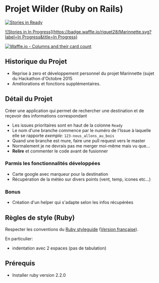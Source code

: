 # Projet Wilder (Ruby on Rails)

[![Stories in Ready](https://badge.waffle.io/riquet28/Marinnette.svg?label=ready&title=Ready)](http://waffle.io/riquet28/Marinette)

[![Stories in In Progress](https://badge.waffle.io/riquet28/Marinnette.svg?label=In Progress&title=In Progress)](https://waffle.io/riquet28/Marinette)

[![Waffle.io - Columns and their card count](https://badge.waffle.io/riquet28/Marinette.svg?columns=all)](https://waffle.io/riquet28/Marinette)


## Historique du Projet

* Reprise à zero et développement personnel du projet Marinnette (sujet du Hackathon d'Octobre 2015
* Améliorations et fonctions supplémentaires.

## Détail du Projet

Créer une application qui permet de rechercher une destination et de reçevoir des informations correspondant 
* Les issues prioritaires sont en haut de la colonne `Ready`
* Le nom d'une branche commence par le numéro de l'Issue à laquelle elle se rapporte
  *exemple:* `123-nous_allons_au_bois`
* Quand une branche est mure, faire une pull request vers le master
* Normalement je ne devrais pas me merger moi-même mais vu que...
* **Relire** et commenter le code avant de fusionner

### Parmis les fonctionnalités développées

* Carte google avec marqueur pour la destination
* Récupération de la météo sur divers points (vent, temp, icones etc...)

### Bonus

* Création d'un helper qui s'adapte selon les infos récupérées

## Règles de style (Ruby)

Respecter les conventions du [Ruby styleguide](https://github.com/bbatsov/ruby-style-guide#prelude)
([Version
française](https://github.com/gauthier-delacroix/ruby-style-guide/blob/master/README-frFR.md)).

En particulier:
* indentation avec 2 espaces (pas de tabulation)

## Prérequis

* Installer ruby version 2.2.0


